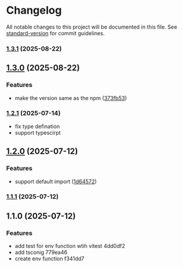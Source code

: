 # Changelog

All notable changes to this project will be documented in this file. See [standard-version](https://github.com/conventional-changelog/standard-version) for commit guidelines.

### [1.3.1](https://github.com/ubeyidah/envguard/compare/v1.3.0...v1.3.1) (2025-08-22)

## [1.3.0](https://github.com/ubeyidah/envguard/compare/v1.2.2...v1.3.0) (2025-08-22)


### Features

* make the version same as the npm ([373fb53](https://github.com/ubeyidah/envguard/commit/373fb530a408407248735b646f96ff9170553b3c))

### [1.2.1](https://github.com/ubeyidah/envguard/compare/v1.2.0...v1.2.1) (2025-07-14)

- fix type defination
- support typescirpt

## [1.2.0](https://github.com/ubeyidah/envguard/compare/v1.1.1...v1.2.0) (2025-07-12)

### Features

- support default import ([1d64572](https://github.com/ubeyidah/envguard/commit/1d64572bdd5f76febd242c28184c7eaa2356103b))

### [1.1.1](https://github.com/ubeyidah/envguard/compare/v1.1.0...v1.1.1) (2025-07-12)

## 1.1.0 (2025-07-12)

### Features

- add test for env function wtih vitest 4dd0df2
- add tsconig 779ea46
- create env function f341dd7
